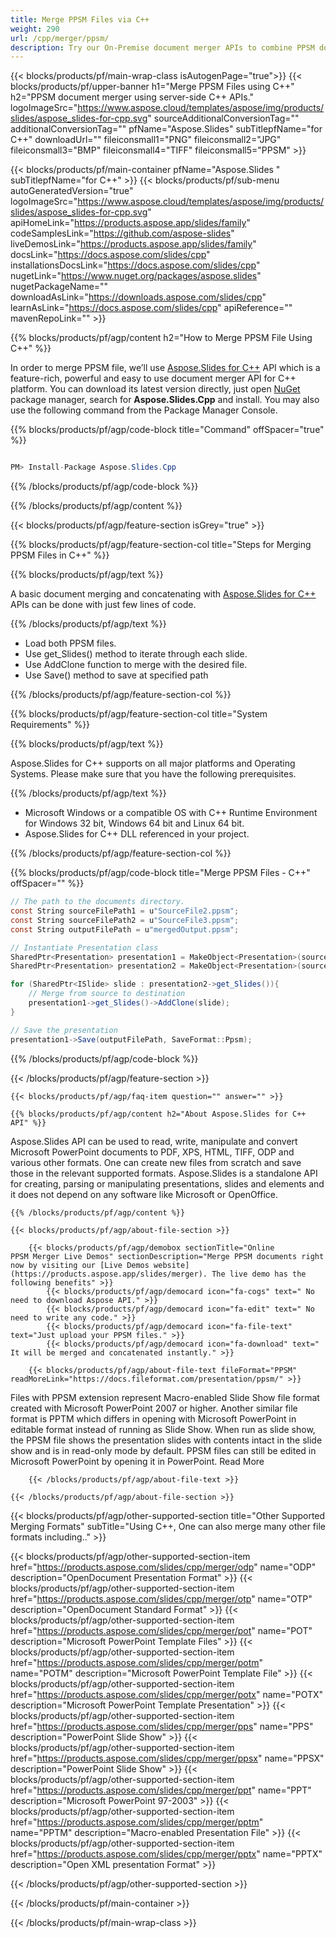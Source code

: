 ```yaml
---
title: Merge PPSM Files via C++ 
weight: 290
url: /cpp/merger/ppsm/ 
description: Try our On-Premise document merger APIs to combine PPSM documents on C++ Runtime Environment for Windows 32 bit, Windows 64 bit and Linux 64 bit.
---
```


{{< blocks/products/pf/main-wrap-class isAutogenPage="true">}}
{{< blocks/products/pf/upper-banner h1="Merge PPSM Files using C++" h2="PPSM document merger using server-side C++ APIs." logoImageSrc="https://www.aspose.cloud/templates/aspose/img/products/slides/aspose_slides-for-cpp.svg" sourceAdditionalConversionTag="" additionalConversionTag="" pfName="Aspose.Slides" subTitlepfName="for C++" downloadUrl="" fileiconsmall1="PNG" fileiconsmall2="JPG" fileiconsmall3="BMP" fileiconsmall4="TIFF" fileiconsmall5="PPSM" >}}

{{< blocks/products/pf/main-container pfName="Aspose.Slides " subTitlepfName="for C++" >}}
{{< blocks/products/pf/sub-menu autoGeneratedVersion="true" logoImageSrc="https://www.aspose.cloud/templates/aspose/img/products/slides/aspose_slides-for-cpp.svg" apiHomeLink="https://products.aspose.app/slides/family" codeSamplesLink="https://github.com/aspose-slides" liveDemosLink="https://products.aspose.app/slides/family" docsLink="https://docs.aspose.com/slides/cpp" installationsDocsLink="https://docs.aspose.com/slides/cpp" nugetLink="https://www.nuget.org/packages/aspose.slides" nugetPackageName="" downloadAsLink="https://downloads.aspose.com/slides/cpp" learnAsLink="https://docs.aspose.com/slides/cpp" apiReference="" mavenRepoLink="" >}}

{{% blocks/products/pf/agp/content h2="How to Merge PPSM File Using C++" %}}

 In order to merge PPSM file, we’ll use
 [Aspose.Slides for C++](https://products.aspose.com/slides/cpp) 
 API which is a feature-rich, powerful and easy to use document merger API for C++ platform. You can download its latest version directly, just open
 [NuGet](https://www.nuget.org/packages/aspose.slides) 
 package manager, search for
 **Aspose.Slides.Cpp** 
 and install. You may also use the following command from the Package Manager Console.

{{% blocks/products/pf/agp/code-block title="Command" offSpacer="true" %}}

```cs

PM> Install-Package Aspose.Slides.Cpp

```

{{% /blocks/products/pf/agp/code-block %}}

{{% /blocks/products/pf/agp/content %}}

{{< blocks/products/pf/agp/feature-section isGrey="true" >}}

{{% blocks/products/pf/agp/feature-section-col title="Steps for Merging PPSM Files in C++" %}}

{{% blocks/products/pf/agp/text %}}

 A basic document merging and concatenating with
 [Aspose.Slides for C++](https://products.aspose.com/slides/cpp) 
 APIs can be done with just few lines of code.

{{% /blocks/products/pf/agp/text %}}

+  Load both PPSM files.
+  Use get\_Slides() method to iterate through each slide.
+  Use AddClone function to merge with the desired file.
+  Use Save() method to save at specified path

{{% /blocks/products/pf/agp/feature-section-col %}}

{{% blocks/products/pf/agp/feature-section-col title="System Requirements" %}}

{{% blocks/products/pf/agp/text %}}

 Aspose.Slides for C++ supports on all major platforms and Operating Systems. Please make sure that you have the following prerequisites.

{{% /blocks/products/pf/agp/text %}}

-  Microsoft Windows or a compatible OS with C++ Runtime Environment for Windows 32 bit, Windows 64 bit and Linux 64 bit.
-  Aspose.Slides for C++ DLL referenced in your project.

{{% /blocks/products/pf/agp/feature-section-col %}}

{{% blocks/products/pf/agp/code-block title="Merge PPSM Files - C++" offSpacer="" %}}

```cs
// The path to the documents directory.
const String sourceFilePath1 = u"SourceFile2.ppsm";
const String sourceFilePath2 = u"SourceFile3.ppsm";
const String outputFilePath = u"mergedOutput.ppsm";

// Instantiate Presentation class
SharedPtr<Presentation> presentation1 = MakeObject<Presentation>(sourceFilePath1);
SharedPtr<Presentation> presentation2 = MakeObject<Presentation>(sourceFilePath2);

for (SharedPtr<ISlide> slide : presentation2->get_Slides()){
	// Merge from source to destination 
	presentation1->get_Slides()->AddClone(slide);
}

// Save the presentation
presentation1->Save(outputFilePath, SaveFormat::Ppsm);  

```

{{% /blocks/products/pf/agp/code-block %}}

{{< /blocks/products/pf/agp/feature-section >}}

    {{< blocks/products/pf/agp/faq-item question="" answer="" >}}
 

<!-- aboutfile Starts -->

    {{% blocks/products/pf/agp/content h2="About Aspose.Slides for C++ API" %}}

 Aspose.Slides API can be used to read, write, manipulate and convert Microsoft PowerPoint documents to PDF, XPS, HTML, TIFF, ODP and various other formats. One can create new files from scratch and save those in the relevant supported formats. Aspose.Slides is a standalone API for creating, parsing or manipulating presentations, slides and elements and it does not depend on any software like Microsoft or OpenOffice. ‎



    {{% /blocks/products/pf/agp/content %}}

    {{< blocks/products/pf/agp/about-file-section >}}

        {{< blocks/products/pf/agp/demobox sectionTitle="Online PPSM Merger Live Demos" sectionDescription="Merge PPSM documents right now by visiting our [Live Demos website](https://products.aspose.app/slides/merger). The live demo has the following benefits" >}}
            {{< blocks/products/pf/agp/democard icon="fa-cogs" text=" No need to download Aspose API." >}}
            {{< blocks/products/pf/agp/democard icon="fa-edit" text=" No need to write any code." >}}
            {{< blocks/products/pf/agp/democard icon="fa-file-text" text="Just upload your PPSM files." >}}
            {{< blocks/products/pf/agp/democard icon="fa-download" text=" It will be merged and concatenated instantly." >}}

        {{< blocks/products/pf/agp/about-file-text fileFormat="PPSM" readMoreLink="https://docs.fileformat.com/presentation/ppsm/" >}}
Files with PPSM extension represent Macro-enabled Slide Show file format created with Microsoft PowerPoint 2007 or higher. Another similar file format is PPTM which differs in opening with Microsoft PowerPoint in editable format instead of running as Slide Show. When run as slide show, the PPSM file shows the presentation slides with contents intact in the slide show and is in read-only mode by default. PPSM files can still be edited in Microsoft PowerPoint by opening it in PowerPoint. Read More

        {{< /blocks/products/pf/agp/about-file-text >}}

    {{< /blocks/products/pf/agp/about-file-section >}}

<!-- aboutfile Ends -->

{{< blocks/products/pf/agp/other-supported-section title="Other Supported Merging Formats" subTitle="Using C++, One can also merge many other file formats including.." >}}

{{< blocks/products/pf/agp/other-supported-section-item href="https://products.aspose.com/slides/cpp/merger/odp" name="ODP" description="OpenDocument Presentation Format" >}}
{{< blocks/products/pf/agp/other-supported-section-item href="https://products.aspose.com/slides/cpp/merger/otp" name="OTP" description="OpenDocument Standard Format" >}}
{{< blocks/products/pf/agp/other-supported-section-item href="https://products.aspose.com/slides/cpp/merger/pot" name="POT" description="Microsoft PowerPoint Template Files" >}}
{{< blocks/products/pf/agp/other-supported-section-item href="https://products.aspose.com/slides/cpp/merger/potm" name="POTM" description="Microsoft PowerPoint Template File" >}}
{{< blocks/products/pf/agp/other-supported-section-item href="https://products.aspose.com/slides/cpp/merger/potx" name="POTX" description="Microsoft PowerPoint Template Presentation" >}}
{{< blocks/products/pf/agp/other-supported-section-item href="https://products.aspose.com/slides/cpp/merger/pps" name="PPS" description="PowerPoint Slide Show" >}}
{{< blocks/products/pf/agp/other-supported-section-item href="https://products.aspose.com/slides/cpp/merger/ppsx" name="PPSX" description="PowerPoint Slide Show" >}}
{{< blocks/products/pf/agp/other-supported-section-item href="https://products.aspose.com/slides/cpp/merger/ppt" name="PPT" description="Microsoft PowerPoint 97-2003" >}}
{{< blocks/products/pf/agp/other-supported-section-item href="https://products.aspose.com/slides/cpp/merger/pptm" name="PPTM" description="Macro-enabled Presentation File" >}}
{{< blocks/products/pf/agp/other-supported-section-item href="https://products.aspose.com/slides/cpp/merger/pptx" name="PPTX" description="Open XML presentation Format" >}}

{{< /blocks/products/pf/agp/other-supported-section >}}

{{< /blocks/products/pf/main-container >}}
    
{{< /blocks/products/pf/main-wrap-class >}}
